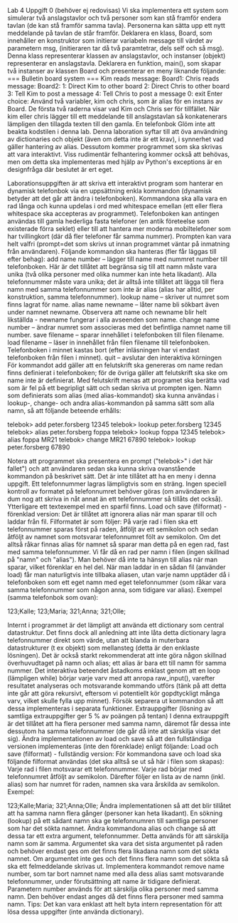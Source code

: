 Lab 4
Uppgift 0 (behöver ej redovisas)
Vi ska implementera ett system som simulerar två anslagstavlor och två personer som kan stå framför endera tavlan (de kan stå framför samma tavla). Personerna kan sätta upp ett nytt meddelande på tavlan de står framför.
Deklarera en klass, Board, som innehåller en konstruktor som initierar variabeln message till värdet av parametern msg, (initieraren tar då två paramtetrar, dels self och så msg). Denna klass representerar klassen av anslagstavlor, och instanser (objekt) representerar en anslagstavla.
Deklarera en funktion, main(), som skapar två instanser av klassen Board och presenterar en meny liknande följande:
=== Bulletin board system ===
Kim reads message: Board1: 
Chris reads message: Board2: 
1: Direct Kim to other board
2: Direct Chris to other board
3: Tell Kim to post a message
4: Tell Chris to post a message
0: exit
Enter choice:
Använd två variabler, kim och chris, som är alias för en instans av Board.
De första två raderna visar vad Kim och Chris ser för tillfället. När kim eller chris lägger till ett meddelande till anslagstavlan så konkatenerars lämpligen den tillagda texten till den gamla.
En telefonbok
Glöm inte att beakta kodstilen i denna lab. Denna laboration syftar till att öva användning av dictionaries och objekt (även om detta inte är ett krav), i synnerhet vad gäller hantering av alias. Dessutom kommer programmet som ska skrivas att vara interaktivt. Viss rudimentär felhantering kommer också att behövas, men om detta ska implementeras med hjälp av Python's exceptions är en designfråga där beslutet är ert eget.

Laborationsuppgiften är att skriva ett interaktivt program som hanterar en dynamisk telefonbok via en uppsättning enkla kommandon (dynamisk betyder att det går att ändra i telefonboken). Kommandona ska alla vara en rad långa och kunna updelas i ord med whitespace emellan (ett eller flera whitespace ska accepteras av programmet).  Telefonboken kan antingen användas till gamla hederliga fasta telefoner (en antik företeelse som existerade förra seklet) eller till att hantera mer moderna mobiltelefoner som har tvillingkort (där då fler telefoner får samma nummer). Prompten kan vara helt valfri (prompt=det som skrivs ut innan programmet väntar på inmatning från användaren). Följande kommandon ska hanteras (fler får läggas till efter behag):
add name number – lägger till name med nummret number till telefonboken. Här är det tillåtet att begränsa sig till att namn måste vara unika (två olika personer med olika nummer kan inte heta likadant). Alla telefonnummer måste vara unika; det är alltså inte tillåtet att lägga till flera namn med samma telefonnummer som inte är alias (alias har alltid, per konstruktion, samma telefonnummer).
lookup name – skriver ut numret som finns lagrat för name.
alias name newname – låter name bli sökbart även under namnet newname. Observera att name och newname blir helt likställda - newname fungerar i alla avseenden som name.
change name number – ändrar numret som associeras med det befintliga namnet name till number.
save filename – sparar innehållet i telefonboken till filen filename.
load filename – läser in innehållet från filen filename till telefonboken. Telefonboken i minnet kastas bort (efter inläsningen har vi endast telefonboken från filen i minnet).
quit – avslutar den interaktiva körningen
För kommandot add gäller att en felutskrift ska genereras om name redan finns definierat i telefonboken; för de övriga gäller att felutskrift ska ske om name inte är definierat. Med felutskrift menas att programet ska berätta vad som är fel på ett begripligt sätt och sedan skriva ut prompten igen. Namn som definierats som alias (med alias-kommandot) ska kunna användas i lookup-, change- och andra alias-kommandon på samma sätt som alla namn, så att följande beteende erhålls:

telebok> add peter.forsberg 12345
telebok> lookup peter.forsberg
12345
telebok> alias peter.forsberg foppa
telebok> lookup foppa
12345
telebok> alias foppa MR21
telebok> change MR21 67890
telebok> lookup peter.forsberg
67890

Notera att programmet ska presentera en prompt ("telebok>" i det här fallet") och att användaren sedan ska kunna skriva ovanstående kommandon på beskrivet sätt. Det är inte tillåtet att ha en meny i denna uppgift.
Ett telefonnummer lagras lämpligtvis som en sträng. Ingen speciell kontroll av formatet på telefonnumret behöver göras (om användaren är dum nog att skriva in nåt annat än ett telefonnummer så tillåts det också).
Ytterligare ett textexempel med en sparfil finns.
Load och save (filformat) - förenklad version:
Det är tillåtet att ignorera alias när man sparar till och laddar från fil. Filformatet är som följer: På varje rad i filen ska ett telefonnummer sparas först på raden, åtföljt av ett semikolon och sedan åtföljt av namnet som motsvarar telefonnumret fölt av semikolon. Om det alltså råkar finnas alias för namnet så sparar man detta på en egen rad, fast med samma telefonnummer. Vi får då en rad per namn i filen (ingen skillnad på "namn" och "alias"). Man behöver då inte ta hänsyn till alias när man sparar, vilket förenklar en hel del. När man laddar in en sådan fil (använder load) får man naturligtvis inte tillbaka aliasen, utan varje namn upptäder då i telefonboken som ett eget namn med eget telefonnummer (som råkar vara samma telefonnummer som någon anna, som tidigare var alias). Exempel (samma telefonbok som ovan):

123;Kalle;
123;Maria;
321;Anna;
321;Olle;

Internt i programmet är det lämpligt att använda ett dictionary som central datastruktur. Det finns dock all anledning att inte låta detta dictionary lagra telefonnummer direkt som värde, utan att blanda in muterbara datastrukturer (t ex objekt) som mellansteg (detta är den enklaste lösningen). Det är också starkt rekommenderat att inte göra någon skillnad överhuvudtaget på namn och alias; ett alias är bara ett till namn för samma nummer. Det interaktiva beteendet åstadkoms enklast genom att en loop (lämpligen while) börjar varje varv med att anropa raw_input(), varefter resultatet analyseras och motsvarande kommando utförs (tänk på att detta inte går att göra rekursivt, eftersom vi potentiellt kör gopdtyckligt många varv, vilket skulle fylla upp minnet). Försök separera ut kommandon så att dessa implementeras i separata funktioner.
Extrauppgifter (lösning av samtliga extrauppgifter ger 5 % av poängen på tentan)
I denna extrauppgift är det tillåtet att ha flera personer med samma namn, däremot får dessa inte dessutom ha samma telefonnummer (de går då inte att särskilja visar det sig).
Ändra implementationen av load och save så att den fullständiga versionen implementeras (inte den förenklade) enligt följande:
Load och save (filformat) - fullständig version:
För kommandona save och load ska följande filformat användas (det ska alltså se ut så här i filen som skapas): Varje rad i filen motsvarar ett telefonnummer. Varje rad börjar med telefonnumret åtföljt av semikolon. Därefter följer en lista av de namn (inkl. alias) som har numret för raden, namnen ska vara årskilda av semikolon.   Exempel:

123;Kalle;Maria;
321;Anna;Olle;
Ändra implementationen så att det blir tillåtet att ha samma namn flera gånger (personer kan heta likadant). En sökning (lookup) på ett sådant namn ska ge telefonnumren till samtliga personer som har det sökta namnet.
Ändra kommandona alias och change så att dessa tar ett extra argument, telefonnummer. Detta används för att särskilja namn som är samma. Argumentet ska vara det sista argumentet på raden och behöver endast ges om det finns flera likadana namn som det sökta namnet. Om argumentet inte ges och det finns flera namn som det sökta så ska ett felmeddelande skrivas ut.
Implementera kommandot remove name number, som tar bort namnet name med alla dess alias samt motsvarande telefonnummer, under förutsättning att name är tidigare definierat. Parametern number används för att särskilja olika personer med samma namn. Den behöver endast anges då det finns flera personer med samma namn.
Tips: Det kan vara enklast att helt byta intern representation för att lösa dessa uppgifter (inte använda dictionary).
